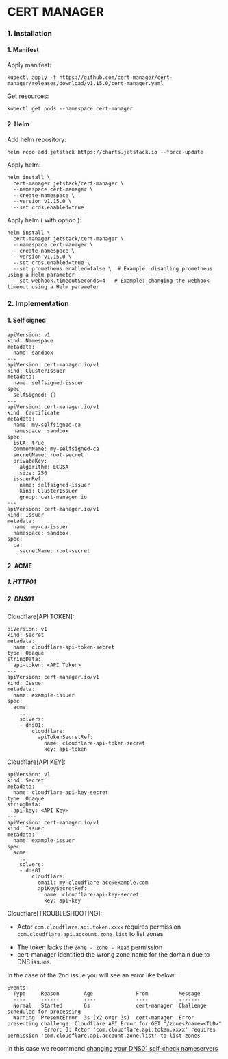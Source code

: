 # CERT MANAGER

### 1. Installation
#### 1. Manifest
Apply manifest:
```
kubectl apply -f https://github.com/cert-manager/cert-manager/releases/download/v1.15.0/cert-manager.yaml
```

Get resources:
```
kubectl get pods --namespace cert-manager
```

#### 2. Helm
Add helm repository:
```
helm repo add jetstack https://charts.jetstack.io --force-update
```

Apply helm:
```
helm install \
  cert-manager jetstack/cert-manager \
  --namespace cert-manager \
  --create-namespace \
  --version v1.15.0 \
  --set crds.enabled=true
```

Apply helm ( with option ):
```
helm install \
  cert-manager jetstack/cert-manager \
  --namespace cert-manager \
  --create-namespace \
  --version v1.15.0 \
  --set crds.enabled=true \
  --set prometheus.enabled=false \  # Example: disabling prometheus using a Helm parameter
  --set webhook.timeoutSeconds=4   # Example: changing the webhook timeout using a Helm parameter
```

### 2. Implementation
#### 1. Self signed
```
apiVersion: v1
kind: Namespace
metadata:
  name: sandbox
---
apiVersion: cert-manager.io/v1
kind: ClusterIssuer
metadata:
  name: selfsigned-issuer
spec:
  selfSigned: {}
---
apiVersion: cert-manager.io/v1
kind: Certificate
metadata:
  name: my-selfsigned-ca
  namespace: sandbox
spec:
  isCA: true
  commonName: my-selfsigned-ca
  secretName: root-secret
  privateKey:
    algorithm: ECDSA
    size: 256
  issuerRef:
    name: selfsigned-issuer
    kind: ClusterIssuer
    group: cert-manager.io
---
apiVersion: cert-manager.io/v1
kind: Issuer
metadata:
  name: my-ca-issuer
  namespace: sandbox
spec:
  ca:
    secretName: root-secret
```

#### 2. ACME
##### 1. HTTP01
##### 2. DNS01
Cloudflare[API TOKEN]:
```
piVersion: v1
kind: Secret
metadata:
  name: cloudflare-api-token-secret
type: Opaque
stringData:
  api-token: <API Token>
---
apiVersion: cert-manager.io/v1
kind: Issuer
metadata:
  name: example-issuer
spec:
  acme:
    ...
    solvers:
    - dns01:
        cloudflare:
          apiTokenSecretRef:
            name: cloudflare-api-token-secret
            key: api-token
```

Cloudflare[API KEY]:
```
apiVersion: v1
kind: Secret
metadata:
  name: cloudflare-api-key-secret
type: Opaque
stringData:
  api-key: <API Key>
---
apiVersion: cert-manager.io/v1
kind: Issuer
metadata:
  name: example-issuer
spec:
  acme:
    ...
    solvers:
    - dns01:
        cloudflare:
          email: my-cloudflare-acc@example.com
          apiKeySecretRef:
            name: cloudflare-api-key-secret
            key: api-key
```

Cloudflare[TROUBLESHOOTING]:
* Actor `com.cloudflare.api.token.xxxx` requires permission `com.cloudflare.api.account.zone.list` to list zones
- The token lacks the `Zone - Zone - Read` permission
- cert-manager identified the wrong zone name for the domain due to DNS issues.

In the case of the 2nd issue you will see an error like below:
```
Events:
  Type     Reason        Age              From          Message
  ----     ------        ----             ----          -------
  Normal   Started       6s               cert-manager  Challenge scheduled for processing
  Warning  PresentError  3s (x2 over 3s)  cert-manager  Error presenting challenge: Cloudflare API Error for GET "/zones?name=<TLD>" 
            Error: 0: Actor 'com.cloudflare.api.token.xxxx' requires permission 'com.cloudflare.api.account.zone.list' to list zones
```

In this case we recommend [changing your DNS01 self-check nameservers](https://cert-manager.io/docs/configuration/acme/dns01/#setting-nameservers-for-dns01-self-check)


